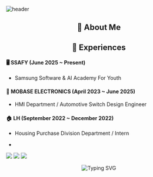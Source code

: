 ![header](https://capsule-render.vercel.app/api?type=venom&color=timeGradient&height=150&section=header&text=Hello%20!%20😆%20I'm%20Ahyeon&fontColor=333333&fontAlignY=40&fontSize=40&desc=Embedded%20Engineer%20%7C%20Learner&descSize=20&descAlign=70&descAlignY=65&fontShadow=true)

<h2 align="center"> 🔎 About Me</h2>

<h2 align="center">📑 Experiences</h2>

#### 🖥️ SSAFY (June 2025 ~ Present)
- Samsung Software & AI Academy For Youth

#### 🚗 MOBASE ELECTRONICS (April 2023 ~ June 2025)
- HMI Department / Automotive Switch Design Engineer 

#### 🏠 LH (September 2022 ~ December 2022)
- Housing Purchase Division Department / Intern

- 
<img src="https://img.shields.io/badge/Python-3776AB?style=flat-square&logo=Python&logoColor=white"/> <img src="https://img.shields.io/badge/apple-000000?style=flat-square&logo=apple&logoColor=white"/> <img src="https://img.shields.io/badge/OpenAI-412991?style=flat-square&logo=OpenAI&logoColor=white"/>

<p align="center">
  <img src="https://readme-typing-svg.demolab.com/?font=Fira+Code&pause=800&color=00BC8C&center=true&vCenter=true&width=460&lines=Embedded+Engineer+%7C+Back-End+Learner;Coding+with+C%2C+Java+%26+Logic!;Building+Smart+Things+%F0%9F%9A%80" alt="Typing SVG" />
</p>


